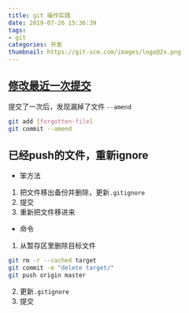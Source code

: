 ```yaml
---
title: git 操作实践
date: 2019-07-26 15:36:39
tags:
- git
categories: 开发
thumbnail: https://git-scm.com/images/logo@2x.png
---
```


## [修改最近一次提交](https://git-scm.com/book/zh/v1/Git-%E5%B7%A5%E5%85%B7-%E9%87%8D%E5%86%99%E5%8E%86%E5%8F%B2)
提交了一次后，发现漏掉了文件 `--amend`
```bash
git add [forgotten-file]
git commit --amend
```

## 已经push的文件，重新ignore
* 笨方法
1. 把文件移出备份并删除，更新`.gitignore`
2. 提交
3. 重新把文件移进来

* 命令
1. 从暂存区里删除目标文件
```bash
git rm -r --cached target
git commit -m "delete target/"
git push origin master
```
2. 更新`.gitignore`
3. 提交